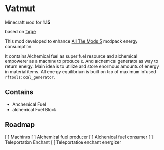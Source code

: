 # Vatmut
Minecraft mod for **1.15**

based on [forge](http://mcforge.readthedocs.io/en/latest/gettingstarted/)


This mod developed to enhance [All The Mods 5](https://www.curseforge.com/minecraft/modpacks/all-the-mods-5) modpack energy consumption.

It contains Alchemical fuel as super fuel resource and alchemical empowerer as a machine to produce it. And alchemical generator as way to return energy. 
Main idea is to utilize and store enormous amounts of energy in material items. All energy equilibrium is built on top of maximum infused `rftools:coal_generator`.


## Contains
 * Anchemical Fuel
 * alchemical Fuel Block
 
## Roadmap
[ ] Machines
[ ] Alchemical fuel producer
[ ] Alchemical fuel consumer
[ ] Teleportation Enchant
[ ] Teleportation enchant energizer
